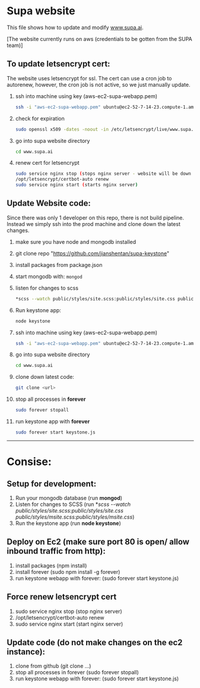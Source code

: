 # Supa website

This file shows how to update and modify www.supa.ai.

[The website currently runs on aws (credentials to be gotten from the SUPA team)]

## To update letsencrypt cert:

The website uses letsencrypt for ssl. The cert can use a cron job to autorenew, however, the cron job is not active, so we just manually update.

1. ssh into machine using key (aws-ec2-supa-webapp.pem)

    ```sh
    ssh -i "aws-ec2-supa-webapp.pem" ubuntu@ec2-52-7-14-23.compute-1.amazonaws.com
    ```

1. check for expiration

    ```sh
    sudo openssl x509 -dates -noout -in /etc/letsencrypt/live/www.supa.ai/cert.pem
    ```

1. go into supa website directory

    ```sh
    cd www.supa.ai
    ```

1. renew cert for letsencrypt

    ```sh
    sudo service nginx stop (stops nginx server - website will be down for a moment)
    /opt/letsencrypt/certbot-auto renew 
    sudo service nginx start (starts nginx server)
    ```

## Update Website code:

Since there was only 1 developer on this repo, there is not build pipeline. Instead we simply ssh into the prod machine and clone down the latest changes.

1. make sure you have node and mongodb installed

1. git clone repo "https://github.com/jianshentan/supa-keystone"

1. install packages from package.json

1. start mongodb with: `mongod`

1. listen for changes to scss 

    ```sh
    *scss --watch public/styles/site.scss:public/styles/site.css public/styles/msite.scss:public/styles/msite.css
    ```

1. Run keystone app: 

    ```sh
    node keystone
    ```

1. ssh into machine using key (aws-ec2-supa-webapp.pem)

    ```sh
    ssh -i "aws-ec2-supa-webapp.pem" ubuntu@ec2-52-7-14-23.compute-1.amazonaws.com
    ```

1. go into supa website directory

    ```sh
    cd www.supa.ai
    ```

1. clone down latest code:

    ```sh
    git clone <url>
    ```

1. stop all processes in __forever__

    ```sh
    sudo forever stopall
    ```

1. run keystone app with __forever__

    ```sh
    sudo forever start keystone.js
    ```


---
# Consise:

## Setup for development:
1. Run your mongodb database (run **mongod**)
2. Listen for changes to SCSS (run **scss --watch public/styles/site.scss:public/styles/site.css public/styles/msite.scss:public/styles/msite.css*)
3. Run the keystone app (run **node keystone**)

## Deploy on Ec2 (make sure port 80 is open/ allow inbound traffic from http):
1. install packages (npm install)
2. install forever (sudo npm install -g forever)
3. run keystone webapp with forever: (sudo forever start keystone.js)

## Force renew letsencrypt cert
1. sudo service nginx stop (stop nginx server)
2. /opt/letsencrypt/certbot-auto renew
3. sudo service nginx start (start nginx server)

## Update code (do not make changes on the ec2 instance):
1. clone from github (git clone ...)
2. stop all processes in forever (sudo forever stopall)
3. run keystone webapp with forever: (sudo forever start keystone.js)
